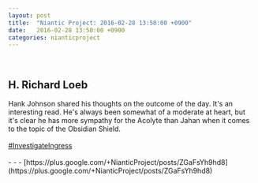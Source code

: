 ```yaml
---
layout: post
title:  "Niantic Project: 2016-02-28 13:50:00 +0900"
date:   2016-02-28 13:50:00 +0900
categories: nianticproject
---
```

<div class="shared"><br /><h2>H. Richard Loeb</h2>Hank Johnson shared his thoughts on the outcome of the day. It's an interesting read. He's always been somewhat of a moderate at heart, but it's clear he has more sympathy for the Acolyte than Jahan when it comes to the topic of the Obsidian Shield.<br /><br /> <a rel="nofollow" class="ot-hashtag" href="https://plus.google.com/s/%23InvestigateIngress">#InvestigateIngress</a>  <br /><br /></div>
- - -
[https://plus.google.com/+NianticProject/posts/ZGaFsYh9hd8](https://plus.google.com/+NianticProject/posts/ZGaFsYh9hd8)
